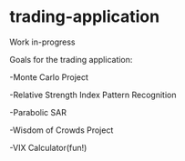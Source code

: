 # trading-application
Work in-progress

Goals for the trading application:

-Monte Carlo Project

-Relative Strength Index Pattern Recognition

-Parabolic SAR

-Wisdom of Crowds Project

-VIX Calculator(fun!)

